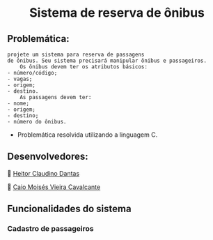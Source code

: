 <h1 align="center"> Sistema de reserva de ônibus 
</h1>

## Problemática:
    projete um sistema para reserva de passagens 
    de ônibus. Seu sistema precisará manipular ônibus e passageiros.
        Os ônibus devem ter os atributos básicos:
    - número/código;
    - vagas;
    - origem;
    - destino.
        As passagens devem ter: 
    - nome; 
    - origem;
    - destino;
    - número do ônibus.

- Problemática resolvida utilizando a linguagem C.

## Desenvolvedores:
👤 [Heitor Claudino Dantas](https://github.com/TIHeitorDS)

👤 [Caio Moisés Vieira Cavalcante](https://github.com/caiomoises)

## Funcionalidades do sistema

### Cadastro de passageiros 
